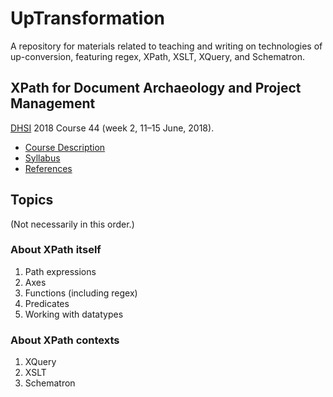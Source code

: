 # UpTransformation

A repository for materials related to teaching and writing on technologies of up-conversion, featuring regex, XPath, XSLT, 
XQuery, and Schematron.

## XPath for Document Archaeology and Project Management

[DHSI](http://dhsi.org) 2018 Course 44 (week 2, 11–15 June, 2018).

* [Course Description](dhsi-XPath_CourseDescription.md) 
* [Syllabus](Syllabus.md)
* [References](References.md)

## Topics

(Not necessarily in this order.)

### About XPath itself

1. Path expressions
1. Axes
1. Functions (including regex)
1. Predicates
1. Working with datatypes

### About XPath contexts

1. XQuery
1. XSLT
1. Schematron


